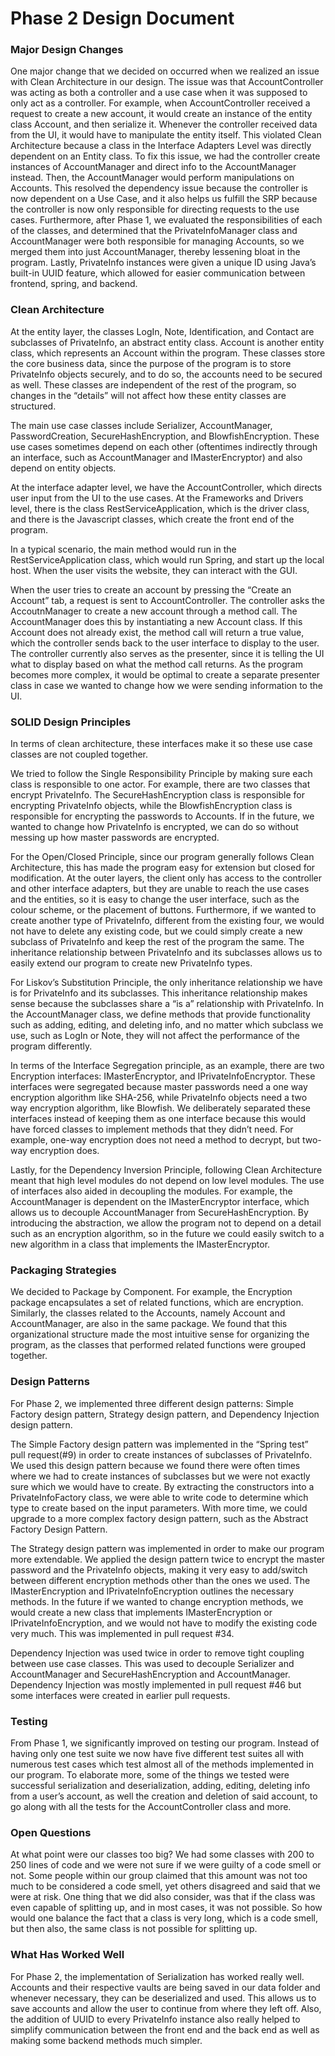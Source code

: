 # Phase 2 Design Document

### Major Design Changes

One major change that we decided on occurred when we realized an issue with Clean Architecture in our design. The issue was that AccountController was acting as both a controller and a use case when it was supposed to only act as a controller. For example, when AccountController received a request to create a new account, it would create an instance of the entity class Account, and then serialize it. Whenever the controller received data from the UI, it would have to manipulate the entity itself. This violated Clean Architecture because a class in the Interface Adapters Level was directly dependent on an Entity class. To fix this issue, we had the controller create instances of AccountManager and direct info to the AccountManager instead. Then, the AccountManager would perform manipulations on Accounts. This resolved the dependency issue because the controller is now dependent on a Use Case, and it also helps us fulfill the SRP because the controller is now only responsible for directing requests to the use cases. Furthermore, after Phase 1, we evaluated the responsibilities of each of the classes, and determined that the PrivateInfoManager class and AccountManager were both responsible for managing Accounts, so we merged them into just AccountManager, thereby lessening bloat in the program. Lastly, PrivateInfo instances were given a unique ID using Java’s built-in UUID feature, which allowed for easier communication between frontend, spring, and backend.

### Clean Architecture

At the entity layer, the classes LogIn, Note, Identification, and Contact are subclasses of PrivateInfo, an abstract entity class. Account is another entity class, which represents an Account within the program. These classes store the core business data, since the purpose of the program is to store PrivateInfo objects securely, and to do so, the accounts need to be secured as well. These classes are independent of the rest of the program, so changes in the “details” will not affect how these entity classes are structured.

The main use case classes include Serializer, AccountManager, PasswordCreation, SecureHashEncryption, and BlowfishEncryption. These use cases sometimes depend on each other (oftentimes indirectly through an interface, such as AccountManager and IMasterEncryptor) and also depend on entity objects.

At the interface adapter level, we have the AccountController, which directs user input from the UI to the use cases. At the Frameworks and Drivers level, there is the class RestServiceApplication, which is the driver class, and there is the Javascript classes, which create the front end of the program. 

In a typical scenario, the main method would run in the RestServiceApplication class, which would run Spring, and start up the local host. When the user visits the website, they can interact with the GUI. 

When the user tries to create an account by pressing the “Create an Account” tab, a request is sent to AccountController. The controller asks the AccoutnManager to create a new account through a method call. The AccountManager does this by instantiating a new Account class. If this Account does not already exist, the method call will return a true value, which the controller sends back to the user interface to display to the user. The controller currently also serves as the presenter, since it is telling the UI what to display based on what the method call returns. As the program becomes more complex, it would be optimal to create a separate presenter class in case we wanted to change how we were sending information to the UI. 

### SOLID Design Principles
In terms of clean architecture, these interfaces make it so these use case classes are not coupled together.

We tried to follow the Single Responsibility Principle by making sure each class is responsible to one actor. For example, there are two classes that encrypt PrivateInfo. The SecureHashEncryption class is responsible for encrypting PrivateInfo objects, while the BlowfishEncryption class is responsible for encrypting the passwords to Accounts. If in the future, we wanted to change how PrivateInfo is encrypted, we can do so without messing up how master passwords are encrypted. 

For the Open/Closed Principle, since our program generally follows Clean Architecture, this has made the program easy for extension but closed for modification. At the outer layers, the client only has access to the controller and other interface adapters, but they are unable to reach the use cases and the entities, so it is easy to change the user interface, such as the colour scheme, or the placement of buttons. Furthermore, if we wanted to create another type of PrivateInfo, different from the existing four, we would not have to delete any existing code, but we could simply create a new subclass of PrivateInfo and keep the rest of the program the same. The inheritance relationship between PrivateInfo and its subclasses allows us to easily extend our program to create new PrivateInfo types. 

For Liskov’s Substitution Principle, the only inheritance relationship we have is for PrivateInfo and its subclasses. This inheritance relationship makes sense because the subclasses share a “is a” relationship with PrivateInfo. In the AccountManager class, we define methods that provide functionality such as adding, editing, and deleting info, and no matter which subclass we use, such as LogIn or Note, they will not affect the performance of the program differently.

In terms of the Interface Segregation principle, as an example, there are two Encryption interfaces: IMasterEncryptor, and IPrivateInfoEncryptor. These interfaces were segregated because master passwords need a one way encryption algorithm like SHA-256, while PrivateInfo objects need a two way encryption algorithm, like Blowfish. We deliberately separated these interfaces instead of keeping them as one interface because this would have forced classes to implement methods that they didn’t need. For example, one-way encryption does not need a method to decrypt, but two-way encryption does. 

Lastly, for the Dependency Inversion Principle, following Clean Architecture meant that high level modules do not depend on low level modules. The use of interfaces also aided in decoupling the modules. For example, the AccountManager is dependent on the IMasterEncryptor interface, which allows us to decouple AccountManager from SecureHashEncryption. By introducing the abstraction, we allow the program not to depend on a detail such as an encryption algorithm, so in the future we could easily switch to a new algorithm in a class that implements the IMasterEncryptor. 

### Packaging Strategies

We decided to Package by Component. For example, the Encryption package encapsulates a set of related functions, which are encryption. Similarly, the classes related to the Accounts, namely Account and AccountManager, are also in the same package. We found that this organizational structure made the most intuitive sense for organizing the program, as the classes that performed related functions were grouped together.

### Design Patterns

For Phase 2, we implemented three different design patterns: Simple Factory design pattern, Strategy design pattern, and Dependency Injection design pattern.

The Simple Factory design pattern was implemented in the “Spring test” pull request(#9) in order to create instances of subclasses of PrivateInfo. We used this design pattern because we found there were often times where we had to create instances of subclasses but we were not exactly sure which we would have to create. By extracting the constructors into a PrivateInfoFactory class, we were able to write code to determine which type to create based on the input parameters. With more time, we could upgrade to a more complex factory design pattern, such as the Abstract Factory Design Pattern.

The Strategy design pattern was implemented in order to make our program more extendable. We applied the design pattern twice to encrypt the master password and the PrivateInfo objects, making it very easy to add/switch between different encryption methods other than the ones we used. The IMasterEncryption and IPrivateInfoEncryption outlines the necessary methods. In the future if we wanted to change encryption methods, we would create a new class that implements IMasterEncryption or IPrivateInfoEncryption, and we would not have to modify the existing code very much. This was implemented in pull request #34.

Dependency Injection was used twice in order to remove tight coupling between use case classes. This was used to decouple Serializer and AccountManager and SecureHashEncryption and AccountManager. Dependency Injection was mostly implemented in pull request #46 but some interfaces were created in earlier pull requests.

### Testing

From Phase 1, we significantly improved on testing our program. Instead of having only one test suite we now have five different test suites all with numerous test cases which test almost all of the methods implemented in our program. To elaborate more, some of the things we tested were successful serialization and deserialization, adding, editing, deleting info from a user’s account, as well the creation and deletion of said account, to go along with all the tests for the AccountController class and more.

### Open Questions

At what point were our classes too big? We had some classes with 200 to 250 lines of code and we were not sure if we were guilty of a code smell or not. Some people within our group claimed that this amount was not too much to be considered a code smell, yet others disagreed and said that we were at risk. One thing that we did also consider, was that if the class was even capable of splitting up, and in most cases, it was not possible. So how would one balance the fact that a class is very long, which is a code smell, but then also, the same class is not possible for splitting up.

### What Has Worked Well

For Phase 2, the implementation of Serialization has worked really well. Accounts and their respective vaults are being saved in our data folder and whenever necessary, they can be deserialized and used. This allows us to save accounts and allow the user to continue from where they left off. Also, the addition of UUID to every PrivateInfo instance also really helped to simplify communication between the front end and the back end as well as making some backend methods much simpler.

